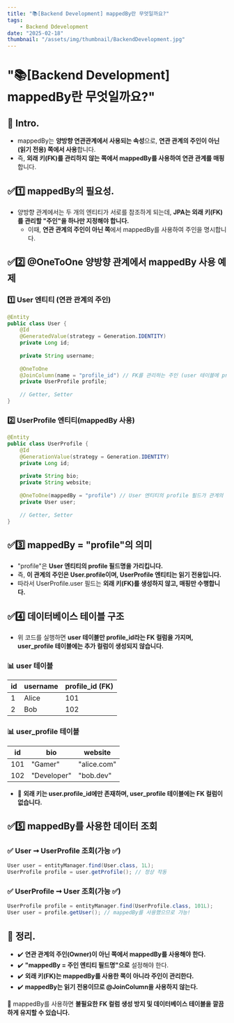 ```yaml
---
title: "📚[Backend Development] mappedBy란 무엇일까요?"
tags:
    - Backend Ddevelopment
date: "2025-02-18"
thumbnail: "/assets/img/thumbnail/BackendDevelopment.jpg"
---
```


# "📚[Backend Development] mappedBy란 무엇일까요?"
## 🍎 Intro.
- mappedBy는 **양방향 연관관계에서 사용되는 속성**으로, **연관 관계의 주인이 아닌(읽기 전용) 쪽에서 사용**합니다.
- 즉, **외래 키(FK)를 관리하지 않는 쪽에서 mappedBy를 사용하여 연관 관계를 매핑**합니다.

## ✅1️⃣ mappedBy의 필요성.
- 양방향 관계에서는 두 개의 엔티티가 서로를 참조하게 되는데, **JPA는 외래 키(FK)를 관리할 "주인"을 하나만 지정해야 합니다.**
    - 이때, **연관 관계의 주인이 아닌 쪽**에서 mappedBy를 사용하여 주인을 명시합니다.

## ✅2️⃣ @OneToOne 양방향 관계에서 mappedBy 사용 예제
### 1️⃣ User 엔티티 (연관 관계의 주인)
```java
@Entity
public class User {
    @Id
    @GeneratedValue(strategy = Generation.IDENTITY)
    private Long id;
    
    private String username;
    
    @OneToOne
    @JoinColumn(name = "profile_id") // FK를 관리하는 주인 (user 테이블에 profile_id FK 생성)
    private UserProfile profile;
    
    // Getter, Setter
}
```

### 2️⃣ UserProfile 엔티티(mappedBy 사용)
```java
@Entity
public class UserProfile {
    @Id
    @GenerationValue(strategy = Generation.IDENTITY)
    private Long id;
    
    private String bio;
    private String website;
    
    @OneToOne(mappedBy = "profile") // User 엔티티의 profile 필드가 관계의 주인
    private User user;
    
    // Getter, Setter
}
```

## ✅3️⃣ mappedBy = "profile"의 의미
- "profile"은 **User 엔티티의 profile 필드명을 가리킵니다.**
- 즉, **이 관계의 주인은 User.profile이며, UserProfile 엔티티는 읽기 전용입니다.**
- 따라서 UserProfile.user 필드는 **외래 키(FK)를 생성하지 않고, 매핑만 수행합니다.**

## ✅4️⃣ 데이터베이스 테이블 구조
- 위 코드를 실행하면 **user 테이블만 profile_id라는 FK 컬럼을 가지며, user_profile 테이블에는 추가 컬럼이 생성되지 않습니다.**

### 📊 user 테이블

|id|username|profile_id (FK)|
| -------- | -------- | -------- |
|1|Alice|101|
|2|Bob|102|

### 📊 user_profile 테이블

|id|bio|website|
| -------- | -------- | -------- |
|101|"Gamer"|"alice.com"|
|102|"Developer"|"bob.dev"|

- 📌 **외래 키는 user.profile_id에만 존재하며, user_profile 테이블에는 FK 컬럼이 없습니다.**

## ✅5️⃣ mappedBy를 사용한 데이터 조회
### ✅ User ➞ UserProfile 조회(가능 ✅)
```java
User user = entityManager.find(User.class, 1L);
UserProfile profile = user.getProfile(); // 정상 작동
```

### ✅ UserProfile ➞ User 조회(가능 ✅)
```java
UserProfile profile = entityManager.find(UserProfile.class, 101L);
User user = profile.getUser(); // mappedBy를 사용했으므로 가능!
```

## 🚀 정리.
- ✔️ **연관 관계의 주인(Owner)이 아닌 쪽에서 mappedBy를 사용해야 한다.**
- ✔️ **"mappedBy = 주인 엔티티 필드명"으로** 설정해야 한다.
- ✔️ **외래 키(FK)는 mappedBy를 사용한 쪽이 아니라 주인이 관리한다.**
- ✔️ **mappedBy는 읽기 전용이므로 @JoinColumn을 사용하지 않는다.**

📌 mappedBy를 사용하면 **불필요한 FK 컬럼 생성 방지 및 데이터베이스 테이블을 깔끔하게 유지할 수 있습니다.**
